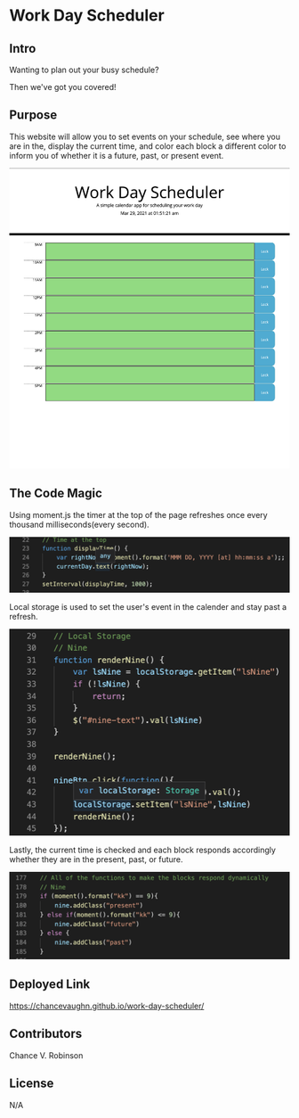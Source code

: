 # Work Day Scheduler

## Intro

Wanting to plan out your busy schedule?

Then we've got you covered!

## Purpose

This website will allow you to set events on your schedule, see where you are in the, display the current time, and color each block a different color to inform you of whether it is a future, past, or present event.

![Screenshot](Screenshots/Main-page.png)

## The Code Magic

Using moment.js the timer at the top of the page refreshes once every thousand milliseconds(every second).

![Screenshot](Screenshots/Timer.png)

Local storage is used to set the user's event in the calender and stay past a refresh. 

![Screenshot](Screenshots/Local-Storage.png)

Lastly, the current time is checked and each block responds accordingly whether they are in the present, past, or future.

![Screenshot](Screenshots/Blocks.png)

## Deployed Link

https://chancevaughn.github.io/work-day-scheduler/

## Contributors

Chance V. Robinson

## License
N/A